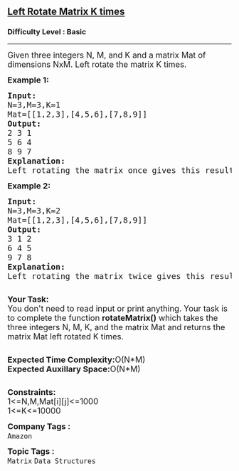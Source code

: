 <h2><a href="https://practice.geeksforgeeks.org/problems/left-rotate-matrix-k-times2351/1?page=1&category=Matrix&difficulty=Basic&sortBy=submissions">Left Rotate Matrix K times</a></h2><h3>Difficulty Level : Basic</h3><hr><div class="problems_problem_content__Xm_eO"><p><span style="font-size:18px">Given three integers N, M, and K and a matrix Mat of dimensions NxM. Left rotate the matrix K times.</span></p>

<p><strong><span style="font-size:18px">Example 1:</span></strong></p>

<pre><span style="font-size:18px"><strong>Input:</strong>
N=3,M=3,K=1
Mat=[[1,2,3],[4,5,6],[7,8,9]]
<strong>Output:</strong>
2 3 1
5 6 4
8 9 7
<strong>Explanation:</strong>
Left rotating the matrix once gives this result.</span></pre>

<p><strong><span style="font-size:18px">Example 2:</span></strong></p>

<pre><span style="font-size:18px"><strong>Input:</strong>
N=3,M=3,K=2
Mat=[[1,2,3],[4,5,6],[7,8,9]]
<strong>Output:</strong>
3 1 2
6 4 5
9 7 8
<strong>Explanation:</strong>
Left rotating the matrix twice gives this result</span></pre>

<p><br>
<span style="font-size:18px"><strong>Your Task:</strong><br>
You don't need to read input or print anything. Your task is to complete the function <strong>rotateMatrix()</strong> which takes the three integers N, M, K, and the matrix Mat and returns the matrix Mat left rotated K times.</span></p>

<p><br>
<span style="font-size:18px"><strong>Expected Time Complexity:</strong>O(N*M)<br>
<strong>Expected Auxillary Space:</strong>O(N*M)</span></p>

<p><br>
<span style="font-size:18px"><strong>Constraints:</strong><br>
1&lt;=N,M,Mat[i][j]&lt;=1000<br>
1&lt;=K&lt;=10000</span></p>
</div><p><span style=font-size:18px><strong>Company Tags : </strong><br><code>Amazon</code>&nbsp;<br><p><span style=font-size:18px><strong>Topic Tags : </strong><br><code>Matrix</code>&nbsp;<code>Data Structures</code>&nbsp;